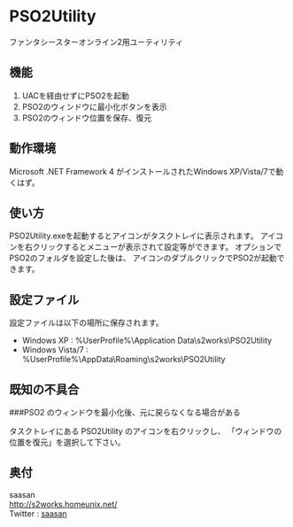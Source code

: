 PSO2Utility
===========

ファンタシースターオンライン2用ユーティリティ

機能
----

1. UACを経由せずにPSO2を起動
2. PSO2のウィンドウに最小化ボタンを表示
3. PSO2のウィンドウ位置を保存、復元

動作環境
--------

Microsoft .NET Framework 4 がインストールされたWindows XP/Vista/7で動くはず。

使い方
------

PSO2Utility.exeを起動するとアイコンがタスクトレイに表示されます。
アイコンを右クリックするとメニューが表示されて設定等ができます。
オプションでPSO2のフォルダを設定した後は、
アイコンのダブルクリックでPSO2が起動できます。

設定ファイル
------------

設定ファイルは以下の場所に保存されます。

* Windows XP : %UserProfile%\Application Data\s2works\PSO2Utility
* Windows Vista/7 : %UserProfile%\AppData\Roaming\s2works\PSO2Utility

既知の不具合
------------

###PSO2 のウィンドウを最小化後、元に戻らなくなる場合がある

タスクトレイにある PSO2Utility のアイコンを右クリックし、
「ウィンドウの位置を復元」を選択して下さい。

奥付
----

saasan  
http://s2works.homeunix.net/  
Twitter : [saasan](https://twitter.com/saasan)
